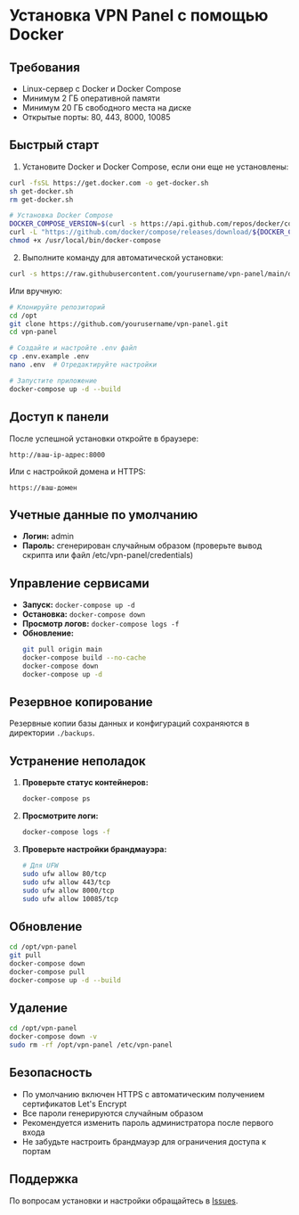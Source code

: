 # Установка VPN Panel с помощью Docker

## Требования

- Linux-сервер с Docker и Docker Compose
- Минимум 2 ГБ оперативной памяти
- Минимум 20 ГБ свободного места на диске
- Открытые порты: 80, 443, 8000, 10085

## Быстрый старт

1. Установите Docker и Docker Compose, если они еще не установлены:

```bash
curl -fsSL https://get.docker.com -o get-docker.sh
sh get-docker.sh
rm get-docker.sh

# Установка Docker Compose
DOCKER_COMPOSE_VERSION=$(curl -s https://api.github.com/repos/docker/compose/releases/latest | grep 'tag_name' | cut -d'"' -f4)
curl -L "https://github.com/docker/compose/releases/download/${DOCKER_COMPOSE_VERSION}/docker-compose-$(uname -s)-$(uname -m)" -o /usr/local/bin/docker-compose
chmod +x /usr/local/bin/docker-compose
```

2. Выполните команду для автоматической установки:

```bash
curl -s https://raw.githubusercontent.com/yourusername/vpn-panel/main/deploy/install_docker.sh | sudo bash
```

Или вручную:

```bash
# Клонируйте репозиторий
cd /opt
git clone https://github.com/yourusername/vpn-panel.git
cd vpn-panel

# Создайте и настройте .env файл
cp .env.example .env
nano .env  # Отредактируйте настройки

# Запустите приложение
docker-compose up -d --build
```

## Доступ к панели

После успешной установки откройте в браузере:

```
http://ваш-ip-адрес:8000
```

Или с настройкой домена и HTTPS:
```
https://ваш-домен
```

## Учетные данные по умолчанию

- **Логин:** admin
- **Пароль:** сгенерирован случайным образом (проверьте вывод скрипта или файл /etc/vpn-panel/credentials)

## Управление сервисами

- **Запуск:** `docker-compose up -d`
- **Остановка:** `docker-compose down`
- **Просмотр логов:** `docker-compose logs -f`
- **Обновление:**
  ```bash
  git pull origin main
  docker-compose build --no-cache
  docker-compose down
  docker-compose up -d
  ```

## Резервное копирование

Резервные копии базы данных и конфигураций сохраняются в директории `./backups`.

## Устранение неполадок

1. **Проверьте статус контейнеров:**
   ```bash
   docker-compose ps
   ```

2. **Просмотрите логи:**
   ```bash
   docker-compose logs -f
   ```

3. **Проверьте настройки брандмауэра:**
   ```bash
   # Для UFW
   sudo ufw allow 80/tcp
   sudo ufw allow 443/tcp
   sudo ufw allow 8000/tcp
   sudo ufw allow 10085/tcp
   ```

## Обновление

```bash
cd /opt/vpn-panel
git pull
docker-compose down
docker-compose pull
docker-compose up -d --build
```

## Удаление

```bash
cd /opt/vpn-panel
docker-compose down -v
sudo rm -rf /opt/vpn-panel /etc/vpn-panel
```

## Безопасность

- По умолчанию включен HTTPS с автоматическим получением сертификатов Let's Encrypt
- Все пароли генерируются случайным образом
- Рекомендуется изменить пароль администратора после первого входа
- Не забудьте настроить брандмауэр для ограничения доступа к портам

## Поддержка

По вопросам установки и настройки обращайтесь в [Issues](https://github.com/yourusername/vpn-panel/issues).
